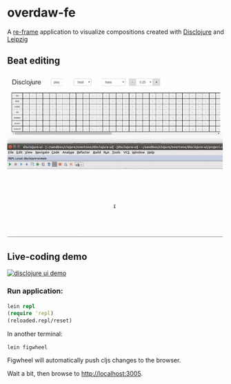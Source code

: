 # overdaw-fe

A [re-frame](https://github.com/Day8/re-frame) application to visualize compositions created with [Disclojure](https://github.com/pjagielski/disclojure) and [Leipzig](https://github.com/ctford/leipzig)

## Beat editing
<img src="resources/disclojure-beats.gif" width="500px"/>

## Live-coding demo

[![disclojure ui demo](http://img.youtube.com/vi/K98oZPca3Fw/0.jpg)](http://www.youtube.com/watch?v=K98oZPca3Fw)

### Run application:

```clojure
lein repl
(require 'repl)
(reloaded.repl/reset)
```

In another terminal:
```
lein figwheel
```

Figwheel will automatically push cljs changes to the browser.

Wait a bit, then browse to [http://localhost:3005](http://localhost:3449).
